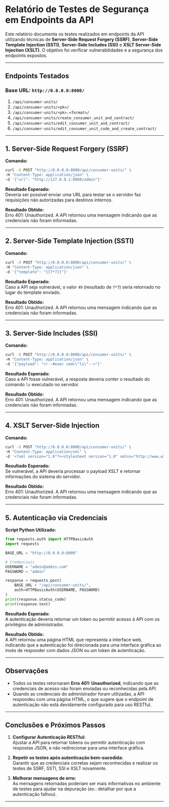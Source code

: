 
# Relatório de Testes de Segurança em Endpoints da API

Este relatório documenta os testes realizados em endpoints da API utilizando técnicas de **Server-Side Request Forgery (SSRF)**, **Server-Side Template Injection (SSTI)**, **Server-Side Includes (SSI)** e **XSLT Server-Side Injection (XSLT)**. O objetivo foi verificar vulnerabilidades e a segurança dos endpoints expostos.

---

## Endpoints Testados
### Base URL: `http://0.0.0.0:8000/`

1. `/api/consumer-units/`
2. `/api/consumer-units/<pk>/`
3. `/api/consumer-units/<pk>.<format>/`
4. `/api/consumer-units/create_consumer_unit_and_contract/`
5. `/api/consumer-units/edit_consumer_unit_and_contract/`
6. `/api/consumer-units/edit_consumer_unit_code_and_create_contract/`

---

## 1. **Server-Side Request Forgery (SSRF)**
**Comando:**
```bash
curl -X POST "http://0.0.0.0:8000/api/consumer-units/" \
-H "Content-Type: application/json" \
-d '{"url": "http://127.0.0.1:8080/admin"}'
```

**Resultado Esperado:**  
Deveria ser possível enviar uma URL para testar se o servidor faz requisições não autorizadas para destinos internos.

**Resultado Obtido:**  
Erro 401: Unauthorized. A API retornou uma mensagem indicando que as credenciais não foram informadas.

---

## 2. **Server-Side Template Injection (SSTI)**
**Comando:**
```bash
curl -X POST "http://0.0.0.0:8000/api/consumer-units/" \
-H "Content-Type: application/json" \
-d '{"template": "{{7*7}}"}'
```

**Resultado Esperado:**  
Caso a API seja vulnerável, o valor `49` (resultado de `7*7`) seria retornado no lugar do template enviado.

**Resultado Obtido:**  
Erro 401: Unauthorized. A API retornou uma mensagem indicando que as credenciais não foram informadas.

---

## 3. **Server-Side Includes (SSI)**
**Comando:**
```bash
curl -X POST "http://0.0.0.0:8000/api/consumer-units/" \
-H "Content-Type: application/json" \
-d '{"payload": "<!--#exec cmd=\"ls\"-->"}'
```

**Resultado Esperado:**  
Caso a API fosse vulnerável, a resposta deveria conter o resultado do comando `ls` executado no servidor.

**Resultado Obtido:**  
Erro 401: Unauthorized. A API retornou uma mensagem indicando que as credenciais não foram informadas.

---

## 4. **XSLT Server-Side Injection**
**Comando:**
```bash
curl -X POST "http://0.0.0.0:8000/api/consumer-units/" \
-H "Content-Type: application/xml" \
-d '<?xml version="1.0"?><stylesheet version="1.0" xmlns="http://www.w3.org/1999/XSL/Transform"><output method="text"/><template match="/"><value-of select="system-property('xsl:vendor')"/></template></stylesheet>'
```

**Resultado Esperado:**  
Se vulnerável, a API deveria processar o payload XSLT e retornar informações do sistema do servidor.

**Resultado Obtido:**  
Erro 401: Unauthorized. A API retornou uma mensagem indicando que as credenciais não foram informadas.

---

## 5. **Autenticação via Credenciais**
**Script Python Utilizado:**
```python
from requests.auth import HTTPBasicAuth
import requests

BASE_URL = "http://0.0.0.0:8000"

# Credenciais
USERNAME = "admin@admin.com"
PASSWORD = "admin"

response = requests.post(
    BASE_URL + "/api/consumer-units/",
    auth=HTTPBasicAuth(USERNAME, PASSWORD)
)
print(response.status_code)
print(response.text)
```

**Resultado Esperado:**  
A autenticação deveria retornar um token ou permitir acesso à API com os privilégios de administrador.

**Resultado Obtido:**  
A API retornou uma página HTML que representa a interface web, indicando que a autenticação foi direcionada para uma interface gráfica ao invés de responder com dados JSON ou um token de autenticação.

---

## Observações
- Todos os testes retornaram **Erro 401: Unauthorized**, indicando que as credenciais de acesso não foram enviadas ou reconhecidas pela API.
- Quando as credenciais do administrador foram utilizadas, a API respondeu com uma página HTML, o que sugere que o endpoint de autenticação não está devidamente configurado para uso RESTful.

---

## Conclusões e Próximos Passos
1. **Configurar Autenticação RESTful:**  
   Ajustar a API para retornar tokens ou permitir autenticação com respostas JSON, e não redirecionar para uma interface gráfica.

2. **Repetir os testes após autenticação bem-sucedida:**  
   Garantir que as credenciais corretas sejam reconhecidas e realizar os testes de SSRF, SSTI, SSI e XSLT novamente.

3. **Melhorar mensagens de erro:**  
   As mensagens retornadas poderiam ser mais informativas no ambiente de testes para ajudar na depuração (ex.: detalhar por que a autenticação falhou).

---


